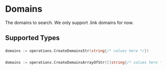 # Domains

The domains to search. We only support .link domains for now.


## Supported Types

### 

```go
domains := operations.CreateDomainsStr(string{/* values here */})
```

### 

```go
domains := operations.CreateDomainsArrayOfStr([]string{/* values here */})
```

